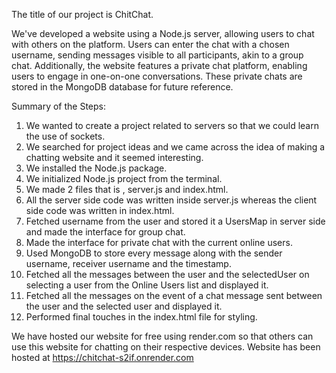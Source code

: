 The title of our project is ChitChat.

We've developed a website using a Node.js server, allowing users to chat with others on the platform. Users can enter the chat with a chosen username, sending messages visible to all participants, akin to a group chat. Additionally, the website features a private chat platform, enabling users to engage in one-on-one conversations. These private chats are stored in the MongoDB database for future reference.

Summary of the Steps:

1. We wanted to create a project related to servers so that we could learn the use of sockets.
2. We searched for project ideas and we came across the idea of making a chatting website and it seemed interesting.
3. We installed the Node.js package.
4. We initialized Node.js project from the terminal.
5. We made 2 files that is , server.js and index.html.
6. All the server side code was written inside server.js whereas the client side code was written in index.html.
7. Fetched username from the user and stored it a UsersMap in server side and made the interface for group chat.
8. Made the interface for private chat with the current online users.
9. Used MongoDB to store every message along with the sender username, receiver username and the timestamp.
10. Fetched all the messages between the user and the selectedUser on selecting a user from the Online Users list and displayed it.
11. Fetched all the messages on the event of a chat message sent between the user and the selected user and displayed it.
12. Performed final touches in the index.html file for styling.

We have hosted our website for free using render.com so that others can use this website for chatting on their respective devices.
Website has been hosted at https://chitchat-s2if.onrender.com
